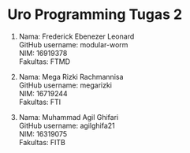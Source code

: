 # Uro Programming Tugas 2

1. Nama: Frederick Ebenezer Leonard  
   GitHub username: modular-worm  
   NIM: 16919378  
   Fakultas: FTMD  
   
2. Nama:  Mega Rizki Rachmannisa  
   GitHub username:  megarizki  
   NIM: 16719244  
   Fakultas: FTI  

3. Nama:  Muhammad Agil Ghifari  
   GitHub username:  agilghifa21  
   NIM: 16319075  
   Fakultas: FITB   
